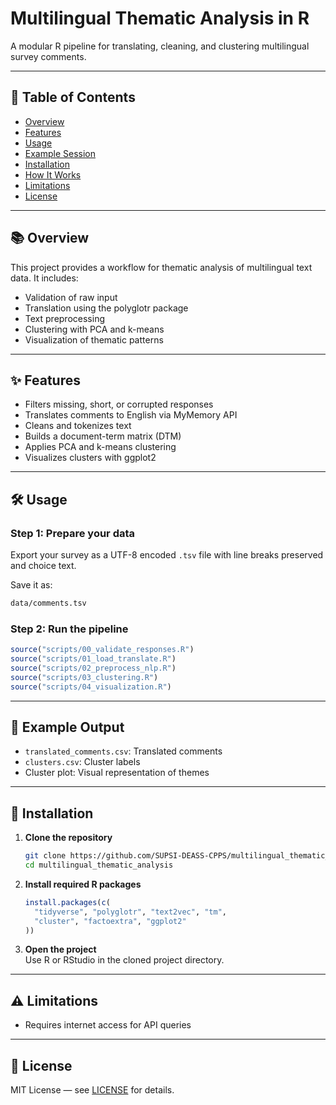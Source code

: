 # Multilingual Thematic Analysis in R

A modular R pipeline for translating, cleaning, and clustering multilingual survey comments.

---

## 📑 Table of Contents
- [Overview](#-overview)
- [Features](#-features)
- [Usage](#-usage)
- [Example Session](#-example-session)
- [Installation](#-installation)
- [How It Works](#-how-it-works)
- [Limitations](#-limitations)
- [License](#-license)

---

## 📚 Overview

This project provides a workflow for thematic analysis of multilingual text data. It includes:

- Validation of raw input  
- Translation using the polyglotr package  
- Text preprocessing  
- Clustering with PCA and k-means  
- Visualization of thematic patterns

---

## ✨ Features

- Filters missing, short, or corrupted responses  
- Translates comments to English via MyMemory API  
- Cleans and tokenizes text  
- Builds a document-term matrix (DTM)  
- Applies PCA and k-means clustering  
- Visualizes clusters with ggplot2

---

## 🛠 Usage

### Step 1: Prepare your data

Export your survey as a UTF-8 encoded `.tsv` file with line breaks preserved and choice text.

Save it as:

```bash
data/comments.tsv
```

### Step 2: Run the pipeline

```r
source("scripts/00_validate_responses.R")
source("scripts/01_load_translate.R")
source("scripts/02_preprocess_nlp.R")
source("scripts/03_clustering.R")
source("scripts/04_visualization.R")
```

---

## 📂 Example Output

- `translated_comments.csv`: Translated comments  
- `clusters.csv`: Cluster labels  
- Cluster plot: Visual representation of themes

---

## 🚀 Installation

1. **Clone the repository**
	```bash
	git clone https://github.com/SUPSI-DEASS-CPPS/multilingual_thematic_analysis.git
	cd multilingual_thematic_analysis
	```

2. **Install required R packages**
	```r
	install.packages(c(
	  "tidyverse", "polyglotr", "text2vec", "tm",
	  "cluster", "factoextra", "ggplot2"
	))
	```

3. **Open the project**  
   Use R or RStudio in the cloned project directory.

---

## ⚠️ Limitations

- Requires internet access for API queries

---

## 📜 License

MIT License — see [LICENSE](LICENSE) for details.
